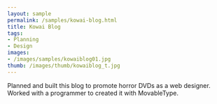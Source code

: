 ```yaml
---
layout: sample
permalink: /samples/kowai-blog.html
title: Kowai Blog
tags:
- Planning
- Design
images:
- /images/samples/kowaiblog01.jpg
thumb: /images/thumb/kowaiblog_t.jpg
---
```

Planned and built this blog to promote horror DVDs as a web designer. Worked with a programmer to created it with MovableType.
